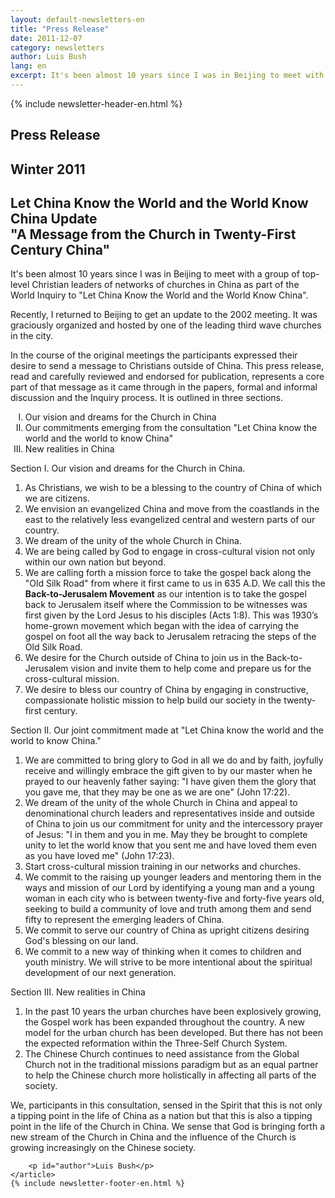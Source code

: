 ```yaml
---
layout: default-newsletters-en
title: "Press Release"
date: 2011-12-07
category: newsletters
author: Luis Bush
lang: en
excerpt: It's been almost 10 years since I was in Beijing to meet with a group of top-level Christian leaders of networks of churches in China as part of the World Inquiry to "Let China Know the World and the World Know China". Recently, I returned to Beijing to get an update to the 2002 meeting. It was graciously organized and hosted by one of the leading third wave churches in the city. In the course of the original meetings the participants expressed their desire to send a message to Christians outside of China. This press release, read and carefully reviewed and endorsed for publication, represents a core part of that message as it came through in the papers, formal and informal discussion and the Inquiry process. It is outlined in three sections.
---
```

<div id="newsletter">
{% include newsletter-header-en.html %}
	<article>
	    <h1>Press Release</h1>
		<h2 id="article-date"><time datetime="2011-12-15">Winter 2011</time></h2>
		<h2 id="subheading">Let China Know the World and the World Know China Update<br>"A Message from the Church in Twenty-First Century China"</h2>
		<p id="first-paragraph">It's been almost 10 years since I was in Beijing to meet with a group of top-level Christian leaders of networks of churches in China as part of the World Inquiry to "Let China Know the World and the World Know China".</p>
		<p>Recently, I returned to Beijing to get an update to the 2002 meeting. It was graciously organized and hosted by one of the leading third wave churches in the city.</p>
		<p>In the course of the original meetings the participants expressed their desire to send a message to Christians outside of China. This press release, read and carefully reviewed and endorsed for publication, represents a core part of that message as it came through in the papers, formal and informal discussion and the Inquiry process. It is outlined in three sections.</p>
		<ol type="I">
			<li> Our vision and dreams for the Church in China</li>
			<li>Our commitments emerging from the consultation "Let China know the world and  the world to know China"</li>
			<li>New realities in China</li>
		</ol>
		<p>Section I. Our vision and dreams for the Church in China.</p>
		<ol>
			<li>As Christians, we wish to be a blessing to the country of China of which we are citizens.</li>
			<li>We envision an evangelized China and move from the coastlands in the east to the relatively less evangelized central and western parts of our country.</li>
			<li>We dream of the unity of the whole Church in China.</li>
			<li>We are being called by God to engage in cross-cultural vision not only within our own nation but beyond.</li>
			<li>We are calling forth a mission force to take the gospel back along the "Old Silk Road" from where it first came to us in 635 A.D. We call this the <strong>Back-to-Jerusalem Movement</strong> as our intention is to take the gospel back to Jerusalem itself where the Commission to be witnesses was first given by the Lord Jesus to his disciples (Acts 1:8). This was 1930’s home-grown movement which began with the idea of carrying the gospel on foot all the way back to Jerusalem retracing the steps of the Old Silk Road.</li>
			<li>We desire for the Church outside of China to join us in the Back-to-Jerusalem vision and invite them to help come and prepare us for the cross-cultural mission.</li>
			<li>We desire to bless our country of China by engaging in constructive, compassionate holistic mission to help build our society in the twenty-first century.</li>
		</ol>
		<p>Section II. Our joint commitment made at "Let China know the world and the world to know China."</p>
		<ol>
			<li>We are committed to bring glory to God in all we do and by faith, joyfully receive and willingly embrace the gift given to by our master when he prayed to our heavenly father saying: "I have given them the glory that you gave me, that they may be one as we are one" (John 17:22).</li>
			<li>We dream of the unity of the whole Church in China and appeal to denominational church leaders and representatives inside and outside of China to join us our commitment for unity and the intercessory prayer of Jesus: "I in them and you in me. May they be brought to complete unity to let the world know that you sent me and have loved them even as you have loved me" (John 17:23).﻿</li>
			<li>Start cross-cultural mission training in our networks and churches.</li>
			<li>We commit to the raising up younger leaders and mentoring them in the ways and mission of our Lord by identifying a young man and a young woman in each city who is between twenty-five and forty-five years old, seeking to build a community of love and truth among them and send fifty to represent the emerging leaders of China.</li>
			<li>We commit to serve our country of China as upright citizens desiring God's blessing on our land.</li>
			<li>We commit to a new way of thinking when it comes to children and youth ministry. We will strive to be more intentional about the spiritual development of our next generation.</li>
		</ol>			
		<p>Section III. New realities in China</p>
		<ol>
			<li>In the past 10 years the urban churches have been explosively growing,  the Gospel work has been expanded throughout the country. A new model for the urban church has been developed. But there has not been the expected reformation within the Three-Self Church System.</li>
			<li>The Chinese Church continues to need assistance from the Global Church not in the traditional missions paradigm but as an equal partner to help the Chinese church more holistically in affecting all parts of the society.</li>
		</ol>
		<p>We, participants in this consultation, sensed in the Spirit that this is not only a tipping point in the life of China as a nation but that this is also a tipping point in the life of the Church in China. We sense that God is bringing forth a new stream of the Church in China and the influence of the Church is growing increasingly on the Chinese society.</p>

		<p id="author">Luis Bush</p>
	</article>
	{% include newsletter-footer-en.html %}
</div>
